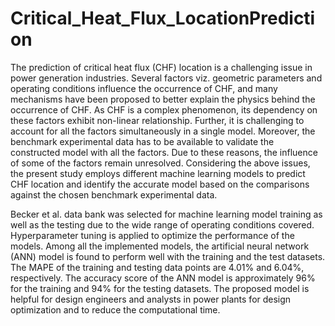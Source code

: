 # Critical_Heat_Flux_LocationPrediction

The prediction of critical heat flux (CHF) location is
a challenging issue in power generation industries. Several factors
viz. geometric parameters and operating conditions influence the
occurrence of CHF, and many mechanisms have been proposed to
better explain the physics behind the occurrence of CHF. As CHF
is a complex phenomenon, its dependency on these factors exhibit
non-linear relationship. Further, it is challenging to account for
all the factors simultaneously in a single model. Moreover, the
benchmark experimental data has to be available to validate the
constructed model with all the factors. Due to these reasons, the
influence of some of the factors remain unresolved. Considering
the above issues, the present study employs different machine
learning models to predict CHF location and identify the accurate
model based on the comparisons against the chosen benchmark
experimental data. 

Becker et al. data bank was selected for
machine learning model training as well as the testing due to
the wide range of operating conditions covered. Hyperparameter
tuning is applied to optimize the performance of the models.
Among all the implemented models, the artificial neural network
(ANN) model is found to perform well with the training and the
test datasets. The MAPE of the training and testing data points
are 4.01% and 6.04%, respectively. The accuracy score of the
ANN model is approximately 96% for the training and 94% for
the testing datasets. The proposed model is helpful for design
engineers and analysts in power plants for design optimization
and to reduce the computational time.

